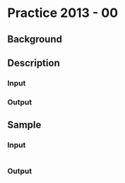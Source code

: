 # Practice 2013 - 00

## Background

## Description

### Input

### Output

## Sample
### Input
```
```

### Output
```
```